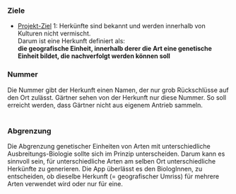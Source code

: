 ### Ziele

- [Projekt-Ziel](/ziele) 1: Herkünfte sind bekannt und werden innerhalb von Kulturen nicht vermischt.<br/>
  Darum ist eine Herkunft definiert als:<br/>
  **die geografische Einheit, innerhalb derer die Art eine genetische Einheit bildet, die nachverfolgt werden können soll**<br/>

### Nummer

Die Nummer gibt der Herkunft einen Namen, der nur grob Rückschlüsse auf den Ort zulässt. Gärtner sehen von der Herkunft nur diese Nummer. So soll erreicht werden, dass Gärtner nicht aus eigenem Antrieb sammeln.<br/><br/>

### Abgrenzung

Die Abgrenzung genetischer Einheiten von Arten mit unterschiedliche Ausbreitungs-Biologie sollte sich im Prinzip unterscheiden. Darum kann es sinnvoll sein, für unterschiedliche Arten am selben Ort unterschiedliche Herkünfte zu generieren. Die App überlässt es den BiologInnen, zu entscheiden, ob dieselbe Herkunft (= geografischer Umriss) für mehrere Arten verwendet wird oder nur für eine.
